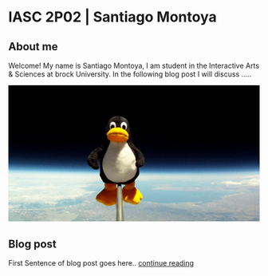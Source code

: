 # IASC 2P02 | Santiago Montoya 

## About me

Welcome! My name is Santiago Montoya, I am student in the Interactive Arts & Sciences at brock University. In the following blog post I will discuss .....

![](Images/tux.jpg)

## Blog post

First Sentence of blog post goes here.. [continue reading](blog.md)

